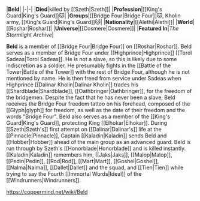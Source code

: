 |**Beld**|
|-|-|
|**Died**|killed by [[Szeth\|Szeth]]|
|**Profession**|[[King's Guard\|King's Guard]]🐱︎|
|**Groups**|[[Bridge Four\|Bridge Four]]🐱︎, Kholin army, [[King's Guard\|King's Guard]]🐱︎|
|**Nationality**|[[Alethi\|Alethi]]|
|**World**|[[Roshar\|Roshar]]|
|**Universe**|[[Cosmere\|Cosmere]]|
|**Featured In**|*The Stormlight Archive*|

**Beld** is a member of [[Bridge Four\|Bridge Four]] on [[Roshar\|Roshar]].
Beld serves as a member of Bridge Four under [[Highprince\|Highprince]] [[Torol Sadeas\|Torol Sadeas]]. He is not a slave, so this is likely due to some indiscretion as a soldier. He presumably fights in the [[Battle of the Tower\|Battle of the Tower]] with the rest of Bridge Four, although he is not mentioned by name. He is then freed from service under Sadeas when Highprince [[Dalinar Kholin\|Dalinar Kholin]] trades his [[Shardblade\|Shardblade]], [[Oathbringer\|Oathbringer]], for the freedom of the bridgemen.
Despite the fact that he has never been a slave, Beld receives the Bridge Four freedom tattoo on his forehead, composed of the [[Glyph\|glyph]] for freedom, as well as the date of their freedom and the words "Bridge Four".
Beld also serves as a member of the [[King's Guard\|King's Guard]], protecting King [[Elhokar\|Elhokar]]. During [[Szeth\|Szeth's]] first attempt on [[Dalinar\|Dalinar's]] life at the [[Pinnacle\|Pinnacle]], Captain [[Kaladin\|Kaladin]] sends Beld and [[Hobber\|Hobber]] ahead of the main group as an advanced guard. Beld is run through by Szeth's [[Honorblade\|Honorblade]] and is killed instantly.
[[Kaladin\|Kaladin]] remembers him, [[Jaks\|Jaks]], [[Malop\|Malop]], [[Pedin\|Pedin]], [[Rod\|Rod]], [[Mart\|Mart]], [[Goshel\|Goshel]], [[Nalma\|Nalma]], [[Dallet\|Dallet]] and the squad, and [[Tien\|Tien]] while trying to say the Fourth [[Immortal Words\|Ideal]] of the [[Windrunners\|Windrunners]].



https://coppermind.net/wiki/Beld